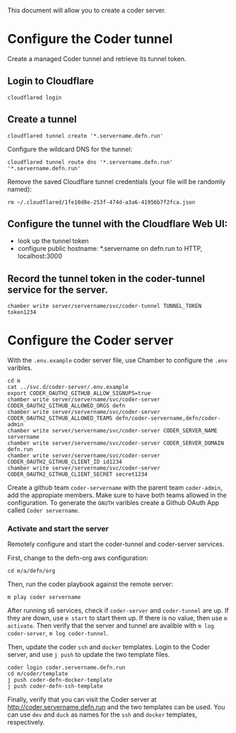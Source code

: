 This document will allow you to create a coder server.

# Configure the Coder tunnel

Create a managed Coder tunnel and retrieve its tunnel token.

## Login to Cloudflare

`cloudflared login`

## Create a tunnel

`cloudflared tunnel create '*.servername.defn.run'`

Configure the wildcard DNS for the tunnel:

`cloudflared tunnel route dns '*.servername.defn.run' '*.servername.defn.run'`

Remove the saved Cloudflare tunnel credentials (your file will be randomly named):

`rm ~/.cloudflared/1fe10d8e-253f-474d-a3a6-41956b7f2fca.json`

## Configure the tunnel with the Cloudflare Web UI:

- look up the tunnel token
- configure public hostname: \*.servername on defn.run to HTTP, localhost:3000

## Record the tunnel token in the coder-tunnel service for the server.

`chamber write server/servername/svc/coder-tunnel TUNNEL_TOKEN token1234`

# Configure the Coder server

With the `.env.example` coder server file, use Chamber to configure the `.env` varibles.

```
cd m
cat ../svc.d/coder-server/.env.example
export CODER_OAUTH2_GITHUB_ALLOW_SIGNUPS=true
chamber write server/servername/svc/coder-server CODER_OAUTH2_GITHUB_ALLOWED_ORGS defn
chamber write server/servername/svc/coder-server CODER_OAUTH2_GITHUB_ALLOWED_TEAMS defn/coder-servername,defn/coder-admin
chamber write server/servername/svc/coder-server CODER_SERVER_NAME servername
chamber write server/servername/svc/coder-server CODER_SERVER_DOMAIN defn.run
chamber write server/servername/svc/coder-server CODER_OAUTH2_GITHUB_CLIENT_ID id1234
chamber write server/servername/svc/coder-server CODER_OAUTH2_GITHUB_CLIENT_SECRET secret1234
```

Create a github team `coder-servername` with the parent team `coder-admin`, add the appropiate members. Make sure to have both teams allowed in the configuration.
To generate the `OAUTH` varibles create a Github OAuth App called `Coder servername`.

### Activate and start the server

Remotely configure and start the coder-tunnel and coder-server services.

First, change to the defn-org aws configuration:

```
cd m/a/defn/org
```

Then, run the coder playbook against the remote server:

```
m play coder servername
```

After running s6 services, check if `coder-server` and `coder-tunnel` are up. If they are down, use `m start` to start them up. If there is no value, then use `m activate`. Then verify that the server and tunnel are avalible with `m log coder-server`, `m log coder-tunnel`.

Then, update the coder `ssh` and `docker` templates. Login to the Coder server, and use `j push` to update the two template files.

```
coder login coder.servername.defn.run
cd m/coder/template
j push coder-defn-docker-template
j push coder-defn-ssh-template
```

Finally, verify that you can visit the Coder server at http://coder.servername.defn.run and the two templates can be used. You can use `dev` and `duck` as names for the `ssh` and `docker` templates, respectively.
